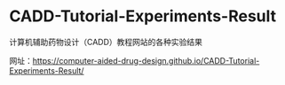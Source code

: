 # CADD-Tutorial-Experiments-Result
计算机辅助药物设计（CADD）教程网站的各种实验结果

网址：https://computer-aided-drug-design.github.io/CADD-Tutorial-Experiments-Result/
